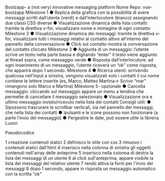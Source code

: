 Boolzapp- a (not very) innovative messaging
 platform
 Nome Repo: vue-boolzapp
 Milestone 1
 ● Replica della grafica con la possibilità di avere messaggi scritti dall’utente (verdi) e
 dall’interlocutore (bianco) assegnando due classi CSS diverse
 ● Visualizzazione dinamica della lista contatti: tramite la direttiva v-for, visualizzare
 nome e immagine di ogni contatto
 Milestone 2
 ● Visualizzazione dinamica dei messaggi: tramite la direttiva v-for, visualizzare tutti i
 messaggi relativi al contatto attivo all’interno del pannello della conversazione
 ● Click sul contatto mostra la conversazione del contatto cliccato
 Milestone 3
 ● Aggiunta di un messaggio: l’utente scrive un testo nella parte bassa e digitando
 “enter” il testo viene aggiunto al thread sopra, come messaggio verde
 ● Risposta dall’interlocutore: ad ogni inserimento di un messaggio, l’utente riceverà
 un “ok” come risposta, che apparirà dopo 1 secondo.
Milestone 4
 ● Ricerca utenti: scrivendo qualcosa nell’input a sinistra, vengono visualizzati solo i
 contatti il cui nome contiene le lettere inserite (es, Marco, Matteo Martina-> Scrivo
 “mar” rimangono solo Marco e Martina)
 Milestone 5- opzionale
 ● Cancella messaggio: cliccando sul messaggio appare un menu a tendina che
 permette di cancellare il messaggio selezionato
 ● Visualizzazione ora e ultimo messaggio inviato/ricevuto nella lista dei contatti
 Consigli utili:
 ● Sipossono trascurare le scrollbar verticali, sia nel pannello dei messaggi, che nella
 lista dei contatti
 ● Ipulsanti e le icone possono non funzionare (a parte l’invio del messaggio)
 ● Pergestire le date, può essere utile la libreria Luxon

 Pseudocodice

 1 creazione contenuti statici
 2 definisco lo stile con css
 3 rimuovo i contenuti statici dall'html 
 4 inserisco nella colonna di sinistra gli oggetti contenuti nell'array delle anteprime
 5 inserisco nella colonna di destra la lista dei messaggi di un utente
 6 al click sull'anteprima, appare visibile la lista dei messaggi del relativo utente
 7 rendo attiva la form per l'invio dei messaggi 
 8 dopo 1 secondo, appare in risposta un messaggio automatico con la scritta "ok"